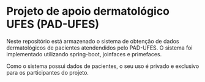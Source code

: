 # Projeto de apoio dermatológico UFES (PAD-UFES)

Neste repositório está armazenado o sistema de obtenção de dados dermatológicos de pacientes atendendidos pelo PAD-UFES. O sistema foi implementado utilizando spring-boot, joinfaces e primefaces.

Como o sistema possui dados de pacientes, o seu uso é privado e exclusivo para os participantes do projeto.
